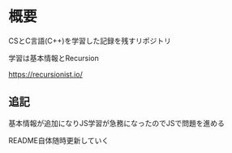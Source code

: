 # 概要
CSとC言語(C++)を学習した記録を残すリポジトリ

学習は基本情報とRecursion

https://recursionist.io/

## 追記

基本情報が追加になりJS学習が急務になったのでJSで問題を進める

README自体随時更新していく
